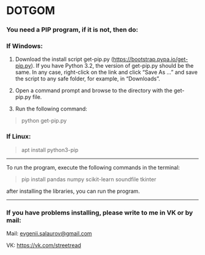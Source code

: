 # DOTGOM

### You need a PIP program, if it is not, then do:

### If Windows: 

1. Download the install script get-pip.py (https://bootstrap.pypa.io/get-pip.py). If you have Python 3.2, the version of get-pip.py should be the same. In any case, right-click on the link and click “Save As ...” and save the script to any safe folder, for example, in “Downloads”.

2. Open a command prompt and browse to the directory with the get-pip.py file.

3. Run the following command: 
> python get-pip.py

### If Linux:

> apt install python3-pip
***
To run the program, execute the following commands in the terminal:

> pip install pandas numpy scikit-learn soundfile tkinter

after installing the libraries, you can run the program.
*** 
### If you have problems installing, please write to me in VK or by mail:

Mail: evgenii.salaurov@gmail.com

VК: https://vk.com/streetread
